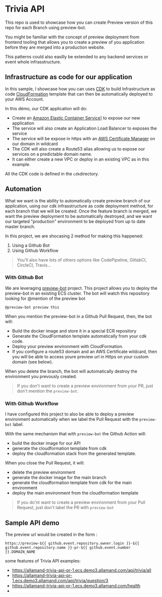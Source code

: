 # Trivia API

This repo is used to showcase how you can create Preview version of this repo for each Branch using preview-bot.

You might be familiar with the concept of preview deployment from frontend tooling that allows you to create a preview of you application before they are merged into a production website.

This patterns could also easilly be extended to any backend services or event whole infrasstructure.

## Infrastructure as code for our application

In this sample, I showcase how you can uses [CDK](https://aws.amazon.com/cdk/) to build Infrastructure as code [CloudFormation](https://aws.amazon.com/cloudformation/) template that can then be automatically deployed to your AWS Account.

In this démo, our CDK application will do:

- Create an [Amazon Elastic Container Service](https://aws.amazon.com/ecs/?whats-new-cards.sort-by=item.additionalFields.postDateTime&whats-new-cards.sort-order=desc&ecs-blogs.sort-by=item.additionalFields.createdDate&ecs-blogs.sort-order=desc)] to expose our new application
- The service will also create an Application Load Balancer to exposes the service
- The service will be expose in https with an [AWS Certificate Manager](https://aws.amazon.com/certificate-manager/) on our domain in wildcard
- The CDK will also create a Route53 alias allowing us to expose our services on a predictable domain name.
- It can either create a new VPC or deploy in an existing VPC as in this example.

All the CDK code is defined in the `cdk`directory.

## Automation

What we want is the ability to automatically create preview branch of our application, using our cdk infrasstructure as code deployment method, for each branch that we will be created.
Once the feature branch is merged, we want the preview deployment to be automatically destroyed, and we want our targeted "production" environment to be deployed from up to date master branch.

In this project, we are shocasing 2 method for making this happened:

1. Using a Github Bot
2. Using Github Workflow

> You'll also have lots of others options like CodePipeline, GitlabCI, CircleCI, Travis...

### With Github Bot

We are leveraging [preview-bot](https://github.com/allamand/preview-bot) project. This project allows you to deploy the preview-bot in an existing ECS cluster.
The bot will watch this repository looking for @mention of the preview bot

```
@preview-bot preview this
```

When you mention the preview-bot in a Github Pull Request, then, the bot will:

- Build the docker image and store it in a special ECR repository
- Generate the CloudFormation template automatically from your cdk code.
- Deploy your preview environment with CloudFormation.
- If you configure a route53 domain and an AWS Certificate wildcard, then you will be able to access youre preview url in Https on your custom domain (see below).

When you delete the branch, the bot will automatically destroy the environment you prevously created.

> If you don't want to create a preview environment from your PR, just don't mention the `preview-bot`.

### With Github Workflow

I have configured this project to also be able to deploy a preview environment automatically when we label the Pull Request with the `preview-bot` label.

With the same mechanism that with `preview-bot` the Github Action will:

- build the docker image for our API
- generate the cloudformation template from cdk
- deploy the cloudformation stack from the generated template.

When you close the Pull Request, it will:

- delete the preview environment
- generate the docker image for the main branch
- generate the cloudformation template from cdk for the main environment
- deploy the main environment from the cloudformation template

> If you do'nt want to create a preview environment from your Pull Request, just don't label the PR with `preview-bot`

## Sample API demo

The preview url would be created in the form :

`https://preview-${{ github.event.repository.owner.login }}-${{ github.event.repository.name }}-pr-${{ github.event.number }}.DOMAIN_NAME`

some features of Trivia API examples:

- https://allamand-trivia-api-pr-1.ecs.demo3.allamand.com/api/trivia/all
- https://allamand-trivia-api-pr-1.ecs.demo3.allamand.com/api/trivia/question/3
- https://allamand-trivia-api-pr-1.ecs.demo3.allamand.com/health
-
